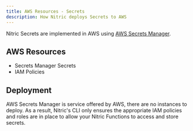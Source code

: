 ```yaml
---
title: AWS Resources - Secrets
description: How Nitric deploys Secrets to AWS
---
```


Nitric Secrets are implemented in AWS using [AWS Secrets Manager](https://aws.amazon.com/secrets-manager/).

## AWS Resources

- Secrets Manager Secrets
- IAM Policies

## Deployment

AWS Secrets Manager is service offered by AWS, there are no instances to deploy. As a result, Nitric's CLI only ensures the appropriate IAM policies and roles are in place to allow your Nitric Functions to access and store secrets.
